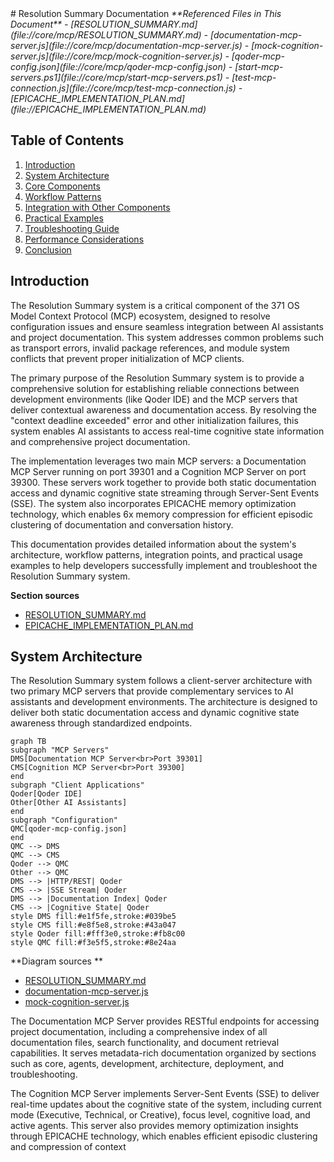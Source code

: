 <docs>
# Resolution Summary Documentation

<cite>
**Referenced Files in This Document**   
- [RESOLUTION_SUMMARY.md](file://core/mcp/RESOLUTION_SUMMARY.md)
- [documentation-mcp-server.js](file://core/mcp/documentation-mcp-server.js)
- [mock-cognition-server.js](file://core/mcp/mock-cognition-server.js)
- [qoder-mcp-config.json](file://core/mcp/qoder-mcp-config.json)
- [start-mcp-servers.ps1](file://core/mcp/start-mcp-servers.ps1)
- [test-mcp-connection.js](file://core/mcp/test-mcp-connection.js)
- [EPICACHE_IMPLEMENTATION_PLAN.md](file://EPICACHE_IMPLEMENTATION_PLAN.md)
</cite>

## Table of Contents
1. [Introduction](#introduction)
2. [System Architecture](#system-architecture)
3. [Core Components](#core-components)
4. [Workflow Patterns](#workflow-patterns)
5. [Integration with Other Components](#integration-with-other-components)
6. [Practical Examples](#practical-examples)
7. [Troubleshooting Guide](#troubleshooting-guide)
8. [Performance Considerations](#performance-considerations)
9. [Conclusion](#conclusion)

## Introduction

The Resolution Summary system is a critical component of the 371 OS Model Context Protocol (MCP) ecosystem, designed to resolve configuration issues and ensure seamless integration between AI assistants and project documentation. This system addresses common problems such as transport errors, invalid package references, and module system conflicts that prevent proper initialization of MCP clients.

The primary purpose of the Resolution Summary system is to provide a comprehensive solution for establishing reliable connections between development environments (like Qoder IDE) and the MCP servers that deliver contextual awareness and documentation access. By resolving the "context deadline exceeded" error and other initialization failures, this system enables AI assistants to access real-time cognitive state information and comprehensive project documentation.

The implementation leverages two main MCP servers: a Documentation MCP Server running on port 39301 and a Cognition MCP Server on port 39300. These servers work together to provide both static documentation access and dynamic cognitive state streaming through Server-Sent Events (SSE). The system also incorporates EPICACHE memory optimization technology, which enables 6x memory compression for efficient episodic clustering of documentation and conversation history.

This documentation provides detailed information about the system's architecture, workflow patterns, integration points, and practical usage examples to help developers successfully implement and troubleshoot the Resolution Summary system.

**Section sources**
- [RESOLUTION_SUMMARY.md](file://core/mcp/RESOLUTION_SUMMARY.md#L1-L136)
- [EPICACHE_IMPLEMENTATION_PLAN.md](file://EPICACHE_IMPLEMENTATION_PLAN.md#L1-L542)

## System Architecture

The Resolution Summary system follows a client-server architecture with two primary MCP servers that provide complementary services to AI assistants and development environments. The architecture is designed to deliver both static documentation access and dynamic cognitive state awareness through standardized endpoints.

```mermaid
graph TB
subgraph "MCP Servers"
DMS[Documentation MCP Server<br>Port 39301]
CMS[Cognition MCP Server<br>Port 39300]
end
subgraph "Client Applications"
Qoder[Qoder IDE]
Other[Other AI Assistants]
end
subgraph "Configuration"
QMC[qoder-mcp-config.json]
end
QMC --> DMS
QMC --> CMS
Qoder --> QMC
Other --> QMC
DMS --> |HTTP/REST| Qoder
CMS --> |SSE Stream| Qoder
DMS --> |Documentation Index| Qoder
CMS --> |Cognitive State| Qoder
style DMS fill:#e1f5fe,stroke:#039be5
style CMS fill:#e8f5e8,stroke:#43a047
style Qoder fill:#fff3e0,stroke:#fb8c00
style QMC fill:#f3e5f5,stroke:#8e24aa
```

**Diagram sources **
- [RESOLUTION_SUMMARY.md](file://core/mcp/RESOLUTION_SUMMARY.md#L1-L136)
- [documentation-mcp-server.js](file://core/mcp/documentation-mcp-server.js#L1-L675)
- [mock-cognition-server.js](file://core/mcp/mock-cognition-server.js#L1-L403)

The Documentation MCP Server provides RESTful endpoints for accessing project documentation, including a comprehensive index of all documentation files, search functionality, and document retrieval capabilities. It serves metadata-rich documentation organized by sections such as core, agents, development, architecture, deployment, and troubleshooting.

The Cognition MCP Server implements Server-Sent Events (SSE) to deliver real-time updates about the cognitive state of the system, including current mode (Executive, Technical, or Creative), focus level, cognitive load, and active agents. This server also provides memory optimization insights through EPICACHE technology, which enables efficient episodic clustering and compression of context